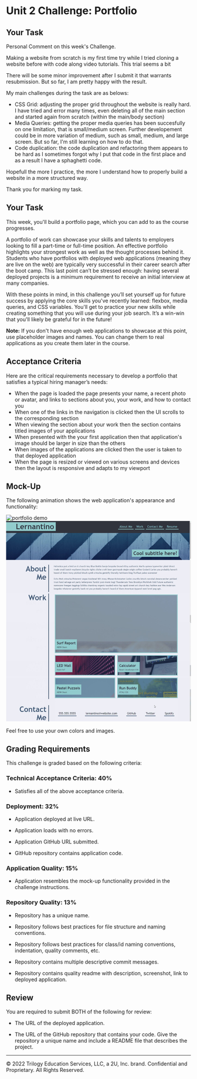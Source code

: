 # Unit 2 Challenge: Portfolio

## Your Task
Personal Comment on this week's Challenge.

Making a website from scratch is my first time try while I tried cloning a website before with code along video tutorials.
This trial seems a bit 

There will be some minor improvement after I submit it that warrants resubmission. But so far, I am pretty happy with the result. 

My main challenges during the task are as belows:
* CSS Grid: adjusting the proper grid throughout the website is really hard. I have tried and error many times, even deleting all of the main section and started again from scratch (within the main/body section)
* Media Queries: getting the proper media queries has been succesfully on one limitation, that is small/medium screen. Further developement could be in more variation of medium, such as small, medium, and large screen. But so far, I'm still learning on how to do that. 
* Code duplication: the code duplication and refactoring them appears to be hard as I sometimes forgot why I put that code in the first place and as a result I have a sphaghetti code. 

Hopefull the more I practice, the more I understand how to properly build a website in a more structured way. 

Thank you for marking my task. 

## Your Task

This week, you'll build a portfolio page, which you can add to as the course progresses. 

A portfolio of work can showcase your skills and talents to employers looking to fill a part-time or full-time position. An effective portfolio highlights your strongest work as well as the thought processes behind it. Students who have portfolios with deployed web applications (meaning they are live on the web) are typically very successful in their career search after the boot camp. This last point can’t be stressed enough: having several deployed projects is a minimum requirement to receive an initial interview at many companies. 
 
With these points in mind, in this challenge you’ll set yourself up for future success by applying the core skills you've recently learned: flexbox, media queries, and CSS variables. You'll get to practice your new skills while creating something that you will use during your job search. It’s a win-win that you'll likely be grateful for in the future!

**Note:** If you don't have enough web applications to showcase at this point, use placeholder images and names. You can change them to real applications as you create them later in the course.

## Acceptance Criteria

Here are the critical requirements necessary to develop a portfolio that satisfies a typical hiring manager’s needs:

* When the page is loaded the page presents your name, a recent photo or avatar, and links to sections about you, your work, and how to contact you
* When one of the links in the navigation is clicked then the UI scrolls to the corresponding section
* When viewing the section about your work then the section contains titled images of your applications
* When presented with the your first application then that application's image should be larger in size than the others
* When images of the applications are clicked then the user is taken to that deployed application
* When the page is resized or viewed on various screens and devices then the layout is responsive and adapts to my viewport

## Mock-Up

The following animation shows the web application's appearance and functionality:

![portfolio demo](assets\images\01-css-challenge-demo.gif)
![or static image](assets\images\01-css-challenge-pic.png) 

Feel free to use your own colors and images.

## Grading Requirements

This challenge is graded based on the following criteria: 

### Technical Acceptance Criteria: 40%

* Satisfies all of the above acceptance criteria.

### Deployment: 32%

* Application deployed at live URL.

* Application loads with no errors.

* Application GitHub URL submitted.

* GitHub repository contains application code.

### Application Quality: 15%

* Application resembles the mock-up functionality provided in the challenge instructions.

### Repository Quality: 13%

* Repository has a unique name.

* Repository follows best practices for file structure and naming conventions.

* Repository follows best practices for class/id naming conventions, indentation, quality comments, etc.

* Repository contains multiple descriptive commit messages.

* Repository contains quality readme with description, screenshot, link to deployed application.

## Review

You are required to submit BOTH of the following for review:

* The URL of the deployed application.

* The URL of the GitHub repository that contains your code. Give the repository a unique name and include a README file that describes the project.

---
© 2022 Trilogy Education Services, LLC, a 2U, Inc. brand. Confidential and Proprietary. All Rights Reserved.
